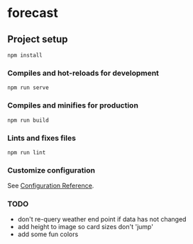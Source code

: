 # forecast

## Project setup
```
npm install
```

### Compiles and hot-reloads for development
```
npm run serve
```

### Compiles and minifies for production
```
npm run build
```

### Lints and fixes files
```
npm run lint
```

### Customize configuration
See [Configuration Reference](https://cli.vuejs.org/config/).

### TODO
 - don't re-query weather end point if data has not changed
 - add height to image so card sizes don't 'jump'
 - add some fun colors
